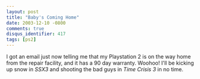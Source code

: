 ```yaml
---
layout: post
title: "Baby's Coming Home"
date: 2003-12-10 -0800
comments: true
disqus_identifier: 417
tags: [ps2]
---
```

I got an email just now telling me that my Playstation 2 is on the way
home from the repair facility, and it has a 90 day warranty. Woohoo!
I'll be kicking up snow in *SSX3* and shooting the bad guys in *Time
Crisis 3* in no time.

